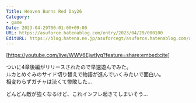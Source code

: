 ```yaml
---
Title: Heaven Burns Red Day26
Category:
- game
Date: 2023-04-29T00:01:00+09:00
URL: https://asuforce.hatenablog.com/entry/2023/04/29/000100
EditURL: https://blog.hatena.ne.jp/asuforcegt/asuforce.hatenablog.com/atom/entry/4207112889985387631
---
```


[https://youtube.com/live/WWV6EjwtIyg?feature=share:embed:cite]

ついに4章後編がリリースされたので早速遊んでみた。  
ルカとめぐみのサイド切り替えで物語が進んでいくみたいで面白い。  
相変わらずガチャは渋くて惨敗した...

どんどん敵が強くなるけど、これインフレ起きてしまいそう...
